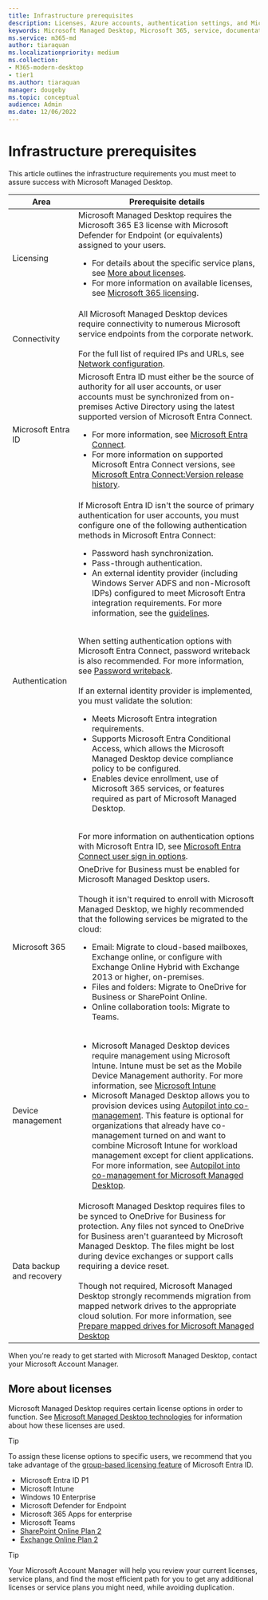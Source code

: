 ```yaml
---
title: Infrastructure prerequisites
description: Licenses, Azure accounts, authentication settings, and Microsoft 365 settings to set up before enrolling in Microsoft Managed Desktop
keywords: Microsoft Managed Desktop, Microsoft 365, service, documentation
ms.service: m365-md
author: tiaraquan
ms.localizationpriority: medium
ms.collection: 
- M365-modern-desktop
- tier1
ms.author: tiaraquan
manager: dougeby
ms.topic: conceptual
audience: Admin
ms.date: 12/06/2022
---
```


# Infrastructure prerequisites

<!--This topic is the target for a "Learn more" link in the Admin Portal (aka.ms/prereq-azure). DO NOT DELETE.-->
<!--from Prerequisites -->

This article outlines the infrastructure requirements you must meet to assure success with Microsoft Managed Desktop.

| Area | Prerequisite details |
| ----- | ----- |
| Licensing | Microsoft Managed Desktop requires the Microsoft 365 E3 license with Microsoft Defender for Endpoint (or equivalents) assigned to your users. <ul><li>For details about the specific service plans, see [More about licenses](#more-about-licenses).</li><li> For more information on available licenses, see [Microsoft 365 licensing](https://www.microsoft.com/microsoft-365/compare-microsoft-365-enterprise-plans).</li></ul> |
| Connectivity | All Microsoft Managed Desktop devices require connectivity to numerous Microsoft service endpoints from the corporate network.<br><br> For the full list of required IPs and URLs, see [Network configuration](../prepare/network.md). |
| Microsoft Entra ID | Microsoft Entra ID must either be the source of authority for all user accounts, or user accounts must be synchronized from on-premises Active Directory using the latest supported version of Microsoft Entra Connect. <ul><li>For more information, see [Microsoft Entra Connect](/azure/active-directory/hybrid/whatis-azure-ad-connect).</li><li> For more information on supported Microsoft Entra Connect versions, see [Microsoft Entra Connect:Version release history](/azure/active-directory/hybrid/reference-connect-version-history).</li></ul> |
| Authentication | If Microsoft Entra ID isn't the source of primary authentication for user accounts, you must configure one of the following authentication methods in Microsoft Entra Connect:<ul><li> Password hash synchronization.</li> <li> Pass-through authentication.</li><li>An external identity provider (including Windows Server ADFS and non-Microsoft IDPs) configured to meet Microsoft Entra integration requirements. For more information, see the [guidelines](https://www.microsoft.com/download/details.aspx?id=56843).</li></ul> <br> When setting authentication options with Microsoft Entra Connect, password writeback is also recommended. For more information, see [Password writeback](/azure/active-directory/authentication/howto-sspr-writeback). <br><br> If an external identity provider is implemented, you must validate the solution:<ul><li>Meets Microsoft Entra integration requirements.</li><li>Supports Microsoft Entra Conditional Access, which allows the Microsoft Managed Desktop device compliance policy to be configured.</li><li>Enables device enrollment, use of Microsoft 365 services, or features required as part of Microsoft Managed Desktop.</li></ul> <br>For more information on authentication options with Microsoft Entra ID, see [Microsoft Entra Connect user sign in options](/azure/active-directory/connect/active-directory-aadconnect-user-signin). |
| Microsoft 365 | OneDrive for Business must be enabled for Microsoft Managed Desktop users.<br><br>Though it isn't required to enroll with Microsoft Managed Desktop, we highly recommended that the following services be migrated to the cloud:<ul><li>Email: Migrate to cloud-based mailboxes, Exchange online, or configure with Exchange Online Hybrid with Exchange 2013 or higher, on-premises.</li><li>Files and folders: Migrate to OneDrive for Business or SharePoint Online.</li><li>Online collaboration tools: Migrate to Teams.</ul> |
| Device management |<ul><li>Microsoft Managed Desktop devices require management using Microsoft Intune. Intune must be set as the Mobile Device Management authority. For more information, see [Microsoft Intune](https://www.microsoft.com/cloud-platform/microsoft-intune)</li><li>Microsoft Managed Desktop allows you to provision devices using [Autopilot into co-management](/mem/configmgr/comanage/autopilot-enrollment). This feature is optional for organizations that already have co-management turned on and want to combine Microsoft Intune for workload management except for client applications. For more information, see [Autopilot into co-management for Microsoft Managed Desktop](../prepare/autopilot-co-management.md).</li> |
| Data backup and recovery | Microsoft Managed Desktop requires files to be synced to OneDrive for Business for protection. Any files not synced to OneDrive for Business aren't guaranteed by Microsoft Managed Desktop. The files might be lost during device exchanges or support calls requiring a device reset.<br><br>Though not required, Microsoft Managed Desktop strongly recommends migration from mapped network drives to the appropriate cloud solution. For more information, see [Prepare mapped drives for Microsoft Managed Desktop](../prepare/mapped-drives.md) |

When you're ready to get started with Microsoft Managed Desktop, contact your Microsoft Account Manager.

## More about licenses

Microsoft Managed Desktop requires certain license options in order to function. See [Microsoft Managed Desktop technologies](../overview/operating-system.md) for information about how these licenses are used.

> [!TIP]
> To assign these license options to specific users, we recommend that you take advantage of the [group-based licensing feature](/azure/active-directory/fundamentals/active-directory-licensing-whatis-azure-portal) of Microsoft Entra ID.

- Microsoft Entra ID P1
- Microsoft Intune
- Windows 10 Enterprise  
- Microsoft Defender for Endpoint
- Microsoft 365 Apps for enterprise
- Microsoft Teams
- [SharePoint Online Plan 2](https://www.microsoft.com/microsoft-365/sharepoint/compare-sharepoint-plans)
- [Exchange Online Plan 2](https://www.microsoft.com/microsoft-365/exchange/compare-microsoft-exchange-online-plans)

> [!TIP]
> Your Microsoft Account Manager will help you review your current licenses, service plans, and find the most efficient path for you to get any additional licenses or service plans you might need, while avoiding duplication.
